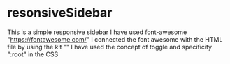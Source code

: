 # resonsiveSidebar

This is a simple responsive sidebar
I have used font-awesome "https://fontawesome.com/"
I connected the font awesome with the HTML file by using the kit "<script src="https://kit.fontawesome.com/820cc120bf.js" crossorigin="anonymous"></script>"
I have used the concept of toggle and specificity ":root" in the CSS 
